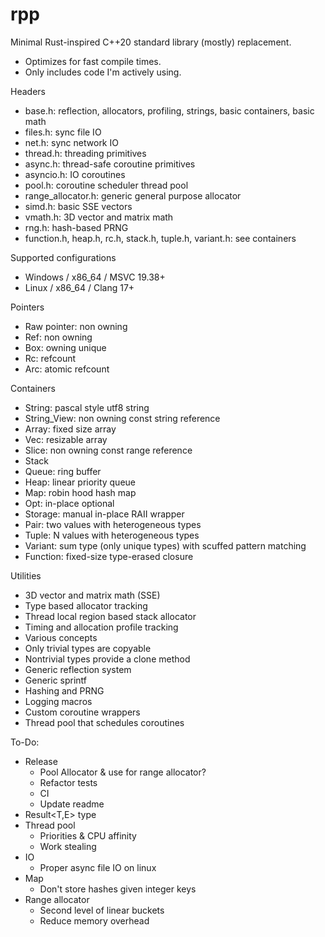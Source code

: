 # rpp

Minimal Rust-inspired C++20 standard library (mostly) replacement.

- Optimizes for fast compile times.
- Only includes code I'm actively using.

Headers
- base.h: reflection, allocators, profiling, strings, basic containers, basic math
- files.h: sync file IO
- net.h: sync network IO
- thread.h: threading primitives
- async.h: thread-safe coroutine primitives
- asyncio.h: IO coroutines
- pool.h: coroutine scheduler thread pool
- range_allocator.h: generic general purpose allocator
- simd.h: basic SSE vectors
- vmath.h: 3D vector and matrix math
- rng.h: hash-based PRNG
- function.h, heap.h, rc.h, stack.h, tuple.h, variant.h: see containers

Supported configurations
- Windows / x86_64 / MSVC 19.38+
- Linux / x86_64 / Clang 17+

Pointers
- Raw pointer: non owning
- Ref: non owning
- Box: owning unique
- Rc: refcount
- Arc: atomic refcount

Containers
- String: pascal style utf8 string
- String_View: non owning const string reference
- Array: fixed size array
- Vec: resizable array
- Slice: non owning const range reference
- Stack
- Queue: ring buffer
- Heap: linear priority queue
- Map: robin hood hash map
- Opt: in-place optional
- Storage: manual in-place RAII wrapper
- Pair: two values with heterogeneous types
- Tuple: N values with heterogeneous types
- Variant: sum type (only unique types) with scuffed pattern matching
- Function: fixed-size type-erased closure

Utilities
- 3D vector and matrix math (SSE)
- Type based allocator tracking
- Thread local region based stack allocator
- Timing and allocation profile tracking
- Various concepts
- Only trivial types are copyable
- Nontrivial types provide a clone method
- Generic reflection system
- Generic sprintf
- Hashing and PRNG
- Logging macros
- Custom coroutine wrappers
- Thread pool that schedules coroutines

To-Do:
- Release
    - Pool Allocator & use for range allocator?
    - Refactor tests
    - CI
    - Update readme
- Result<T,E> type
- Thread pool
    - Priorities & CPU affinity
    - Work stealing
- IO
    - Proper async file IO on linux
- Map
    - Don't store hashes given integer keys
- Range allocator
    - Second level of linear buckets
    - Reduce memory overhead
